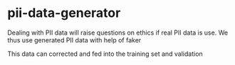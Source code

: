 # pii-data-generator

Dealing with PII data will raise questions on ethics if real PII data is use.
We thus use generated PII data with help of faker

This data can corrected and fed into the training set and validation
